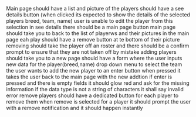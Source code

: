 Main page 
should have a list and picture of the players 
  should have a see details button 
    (when clicked its expected to show the details of the selected players breed, team, name)
    user is unable to edit the player from this selection 
  in see details there should be a main page button 
    main page should take you to back to the list of playerws and their pictures
  in the main page eah play should have a remove button at te bottom of their picture 
    removing should take the player off an roster and there should be a confirm prompt to ensure that they are not taken off by mistake 
adding players 
  should take you to a new page 
   should have a form where the user inputs new data for the player(breed,name)
   drop down menu to select the team the user wants to add the new player to
   an enter button 
     when pressed it takes the user back to the main page with the new addtion 
     if enter is pressed and there is empty fields 
       it should glow red and ask for the missing information 
    if the data type is not a string of characters
       it shall say invalid error 
remove players
  should have a dedicated button for each player to remove them 
   when remove is selected for a player 
    it should prompt the user with a remove notification and it should happen instantly
 
 